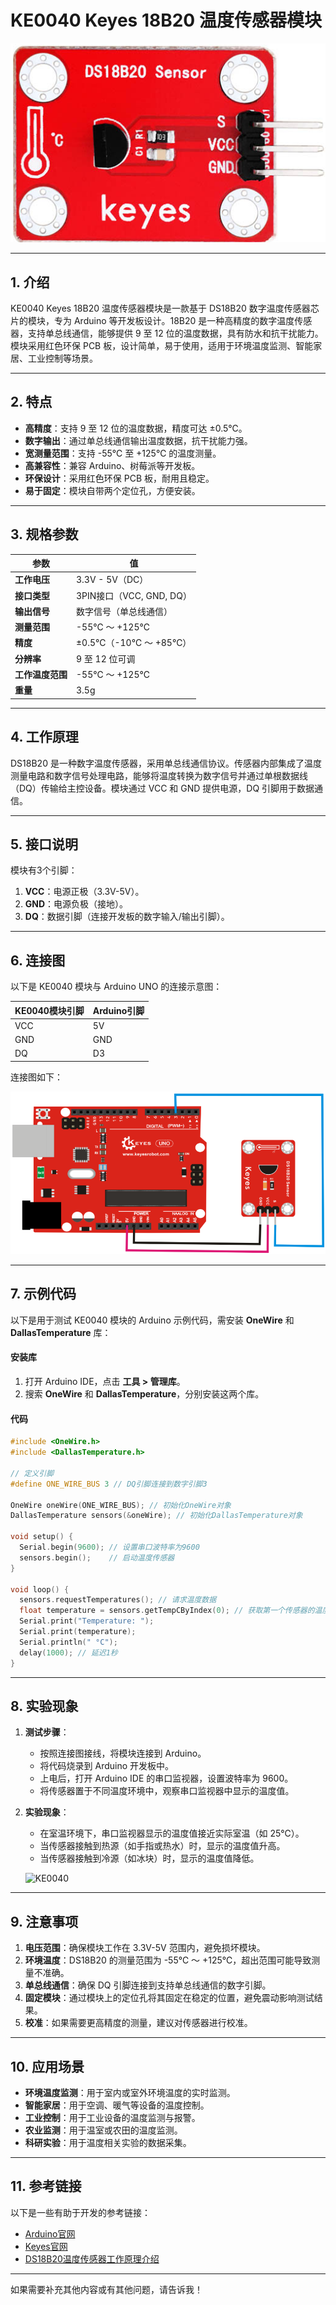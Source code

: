 # KE0040 Keyes 18B20 温度传感器模块

![image-20250312160001784](media/image-20250312160001784.png)

---

## **1. 介绍**

KE0040 Keyes 18B20 温度传感器模块是一款基于 DS18B20 数字温度传感器芯片的模块，专为 Arduino 等开发板设计。18B20 是一种高精度的数字温度传感器，支持单总线通信，能够提供 9 至 12 位的温度数据，具有防水和抗干扰能力。模块采用红色环保 PCB 板，设计简单，易于使用，适用于环境温度监测、智能家居、工业控制等场景。

---

## **2. 特点**

- **高精度**：支持 9 至 12 位的温度数据，精度可达 ±0.5℃。
- **数字输出**：通过单总线通信输出温度数据，抗干扰能力强。
- **宽测量范围**：支持 -55℃ 至 +125℃ 的温度测量。
- **高兼容性**：兼容 Arduino、树莓派等开发板。
- **环保设计**：采用红色环保 PCB 板，耐用且稳定。
- **易于固定**：模块自带两个定位孔，方便安装。

---

## **3. 规格参数**

| 参数            | 值                     |
|-----------------|------------------------|
| **工作电压**    | 3.3V - 5V（DC）        |
| **接口类型**    | 3PIN接口（VCC, GND, DQ） |
| **输出信号**    | 数字信号（单总线通信） |
| **测量范围**    | -55℃ ～ +125℃         |
| **精度**        | ±0.5℃（-10℃ ～ +85℃） |
| **分辨率**      | 9 至 12 位可调         |
| **工作温度范围**| -55℃ ～ +125℃         |
| **重量**        | 3.5g                   |

---

## **4. 工作原理**

DS18B20 是一种数字温度传感器，采用单总线通信协议。传感器内部集成了温度测量电路和数字信号处理电路，能够将温度转换为数字信号并通过单根数据线（DQ）传输给主控设备。模块通过 VCC 和 GND 提供电源，DQ 引脚用于数据通信。

---

## **5. 接口说明**

模块有3个引脚：
1. **VCC**：电源正极（3.3V-5V）。
2. **GND**：电源负极（接地）。
3. **DQ**：数据引脚（连接开发板的数字输入/输出引脚）。

---

## **6. 连接图**

以下是 KE0040 模块与 Arduino UNO 的连接示意图：

| KE0040模块引脚 | Arduino引脚 |
| -------------- | ----------- |
| VCC            | 5V          |
| GND            | GND         |
| DQ             | D3          |

连接图如下：

![image-20250312160021608](media/image-20250312160021608.png)

---

## **7. 示例代码**

以下是用于测试 KE0040 模块的 Arduino 示例代码，需安装 **OneWire** 和 **DallasTemperature** 库：

#### **安装库**
1. 打开 Arduino IDE，点击 **工具 > 管理库**。
2. 搜索 **OneWire** 和 **DallasTemperature**，分别安装这两个库。

#### **代码**
```cpp
#include <OneWire.h>
#include <DallasTemperature.h>

// 定义引脚
#define ONE_WIRE_BUS 3 // DQ引脚连接到数字引脚3

OneWire oneWire(ONE_WIRE_BUS); // 初始化OneWire对象
DallasTemperature sensors(&oneWire); // 初始化DallasTemperature对象

void setup() {
  Serial.begin(9600); // 设置串口波特率为9600
  sensors.begin();    // 启动温度传感器
}

void loop() {
  sensors.requestTemperatures(); // 请求温度数据
  float temperature = sensors.getTempCByIndex(0); // 获取第一个传感器的温度
  Serial.print("Temperature: ");
  Serial.print(temperature);
  Serial.println(" °C");
  delay(1000); // 延迟1秒
}
```

---

## **8. 实验现象**

1. **测试步骤**：
   - 按照连接图接线，将模块连接到 Arduino。
   - 将代码烧录到 Arduino 开发板中。
   - 上电后，打开 Arduino IDE 的串口监视器，设置波特率为 9600。
   - 将传感器置于不同温度环境中，观察串口监视器中显示的温度值。

2. **实验现象**：
   
   - 在室温环境下，串口监视器显示的温度值接近实际室温（如 25℃）。
   - 当传感器接触到热源（如手指或热水）时，显示的温度值升高。
   - 当传感器接触到冷源（如冰块）时，显示的温度值降低。
   
   ![KE0040](media/KE0040.gif)

---

## **9. 注意事项**

1. **电压范围**：确保模块工作在 3.3V-5V 范围内，避免损坏模块。
2. **环境温度**：DS18B20 的测量范围为 -55℃ ～ +125℃，超出范围可能导致测量不准确。
3. **单总线通信**：确保 DQ 引脚连接到支持单总线通信的数字引脚。
4. **固定模块**：通过模块上的定位孔将其固定在稳定的位置，避免震动影响测试结果。
5. **校准**：如果需要更高精度的测量，建议对传感器进行校准。

---

## **10. 应用场景**

- **环境温度监测**：用于室内或室外环境温度的实时监测。
- **智能家居**：用于空调、暖气等设备的温度控制。
- **工业控制**：用于工业设备的温度监测与报警。
- **农业监测**：用于温室或农田的温度监测。
- **科研实验**：用于温度相关实验的数据采集。

---

## **11. 参考链接**

以下是一些有助于开发的参考链接：
- [Arduino官网](https://www.arduino.cc/)
- [Keyes官网](http://www.keyes-robot.com/)
- [DS18B20温度传感器工作原理介绍](https://en.wikipedia.org/wiki/DS18B20)

---

如果需要补充其他内容或有其他问题，请告诉我！
